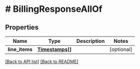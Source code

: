 # # BillingResponseAllOf

## Properties

Name | Type | Description | Notes
------------ | ------------- | ------------- | -------------
**line_items** | [**Timestamps[]**](Timestamps.md) |  | [optional]

[[Back to API list]](../../README.md#endpoints) [[Back to README]](../../README.md)

